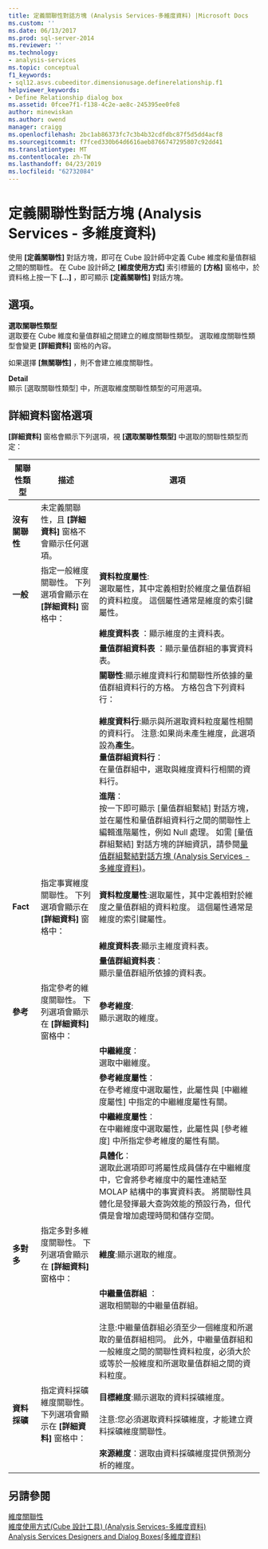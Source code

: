 ```yaml
---
title: 定義關聯性對話方塊 (Analysis Services-多維度資料) |Microsoft Docs
ms.custom: ''
ms.date: 06/13/2017
ms.prod: sql-server-2014
ms.reviewer: ''
ms.technology:
- analysis-services
ms.topic: conceptual
f1_keywords:
- sql12.asvs.cubeeditor.dimensionusage.definerelationship.f1
helpviewer_keywords:
- Define Relationship dialog box
ms.assetid: 0fcee7f1-f138-4c2e-ae8c-245395ee0fe8
author: minewiskan
ms.author: owend
manager: craigg
ms.openlocfilehash: 2bc1ab86373fc7c3b4b32cdfdbc87f5d5dd4acf8
ms.sourcegitcommit: f7fced330b64d6616aeb8766747295807c92dd41
ms.translationtype: MT
ms.contentlocale: zh-TW
ms.lasthandoff: 04/23/2019
ms.locfileid: "62732084"
---
```

# <a name="define-relationship-dialog-box-analysis-services---multidimensional-data"></a>定義關聯性對話方塊 (Analysis Services - 多維度資料)
  使用 **[定義關聯性]** 對話方塊，即可在 Cube 設計師中定義 Cube 維度和量值群組之間的關聯性。 在 Cube 設計師之 **[維度使用方式]** 索引標籤的 **[方格]** 窗格中，於資料格上按一下 **[...]** ，即可顯示 **[定義關聯性]** 對話方塊。  
  
## <a name="options"></a>選項。  
 **選取關聯性類型**  
 選取要在 Cube 維度和量值群組之間建立的維度關聯性類型。 選取維度關聯性類型會變更 **[詳細資料]** 窗格的內容。  
  
 如果選擇 **[無關聯性]** ，則不會建立維度關聯性。  
  
 **Detail**  
 顯示 [選取關聯性類型] 中，所選取維度關聯性類型的可用選項。  
  
## <a name="detail-pane-options"></a>詳細資料窗格選項  
 **[詳細資料]** 窗格會顯示下列選項，視 **[選取關聯性類型]** 中選取的關聯性類型而定：  
  
|關聯性類型|描述|選項|  
|-----------------------|-----------------|------------|  
|**沒有關聯性**|未定義關聯性，且 **[詳細資料]** 窗格不會顯示任何選項。||  
|**一般**|指定一般維度關聯性。 下列選項會顯示在 **[詳細資料]** 窗格中：|**資料粒度屬性**: <br />                      選取屬性，其中定義相對於維度之量值群組的資料粒度。 這個屬性通常是維度的索引鍵屬性。|  
|||**維度資料表** ：顯示維度的主資料表。|  
|||**量值群組資料表** ：顯示量值群組的事實資料表。|  
|||**關聯性**:顯示維度資料行和關聯性所依據的量值群組資料行的方格。 方格包含下列資料行：<br /><br /> **維度資料行**:顯示與所選取資料粒度屬性相關的資料行。 注意:如果尚未產生維度，此選項設為**產生**。<br />**量值群組資料行**：<br />                              在量值群組中，選取與維度資料行相關的資料行。|  
|||**進階**：<br />                      按一下即可顯示 [量值群組繫結] 對話方塊，並在屬性和量值群組資料行之間的關聯性上編輯進階屬性，例如 Null 處理。 如需 [量值群組繫結] 對話方塊的詳細資訊，請參閱[量值群組繫結對話方塊 &#40;Analysis Services - 多維度資料&#41;](measure-group-bindings-dialog-box-analysis-services-multidimensional-data.md)。|  
|**Fact**|指定事實維度關聯性。 下列選項會顯示在 **[詳細資料]** 窗格中：|**資料粒度屬性**:選取屬性，其中定義相對於維度之量值群組的資料粒度。 這個屬性通常是維度的索引鍵屬性。|  
|||**維度資料表**:顯示主維度資料表。|  
|||**量值群組資料表**： <br />                      顯示量值群組所依據的資料表。|  
|**參考**|指定參考的維度關聯性。 下列選項會顯示在 **[詳細資料]** 窗格中：|**參考維度**: <br />                      顯示選取的維度。|  
|||**中繼維度**： <br />                      選取中繼維度。|  
|||**參考維度屬性**： <br />                      在參考維度中選取屬性，此屬性與 [中繼維度屬性] 中指定的中繼維度屬性有關。|  
|||**中繼維度屬性**： <br />                      在中繼維度中選取屬性，此屬性與 [參考維度] 中所指定參考維度的屬性有關。|  
|||**具體化**： <br />                      選取此選項即可將屬性成員儲存在中繼維度中，它會將參考維度中的屬性連結至 MOLAP 結構中的事實資料表。 將關聯性具體化是發揮最大查詢效能的預設行為，但代價是會增加處理時間和儲存空間。|  
|**多對多**|指定多對多維度關聯性。 下列選項會顯示在 **[詳細資料]** 窗格中：|**維度**:顯示選取的維度。|  
|||**中繼量值群組** ： <br />                      選取相關聯的中繼量值群組。<br /><br /> 注意:中繼量值群組必須至少一個維度和所選取的量值群組相同。 此外，中繼量值群組和一般維度之間的關聯性資料粒度，必須大於或等於一般維度和所選取量值群組之間的資料粒度。|  
|**資料採礦**|指定資料採礦維度關聯性。 下列選項會顯示在 **[詳細資料]** 窗格中：|**目標維度**:顯示選取的資料採礦維度。<br /><br /> 注意:您必須選取資料採礦維度，才能建立資料採礦維度關聯性。|  
|||**來源維度**：選取由資料採礦維度提供預測分析的維度。|  
  
## <a name="see-also"></a>另請參閱  
 [維度關聯性](multidimensional-models-olap-logical-cube-objects/dimension-relationships.md)   
 [維度使用方式&#40;Cube 設計工具&#41; &#40;Analysis Services-多維度資料&#41;](dimension-usage-cube-designer-analysis-services-multidimensional-data.md)   
 [Analysis Services Designers and Dialog Boxes&#40;多維度資料&#41;](analysis-services-designers-and-dialog-boxes-multidimensional-data.md)  
  
  
